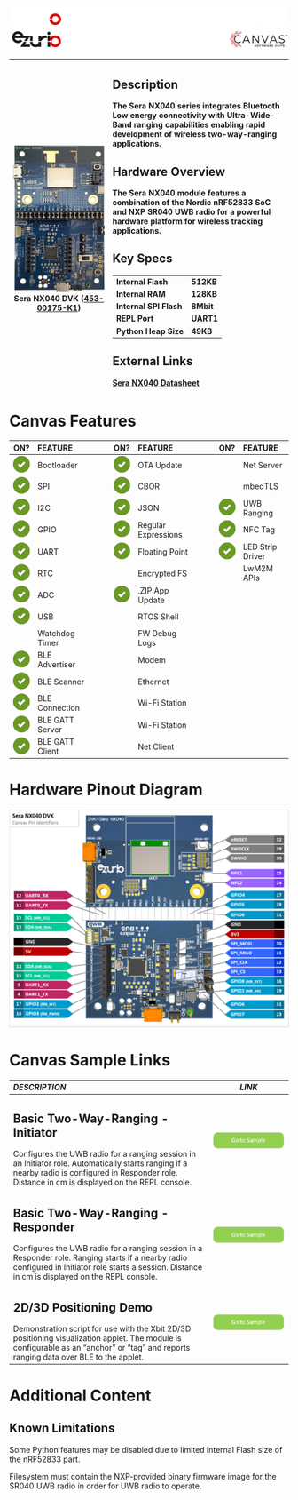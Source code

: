 ![header](../../img/github_doc_header-dark.png#gh-dark-mode-only)
![header](../../img/github_doc_header-light.png#gh-light-mode-only)

| <img width="380" height="1"/> ![Sera NX040 DVK](../../img/sera_nx040_dvk.png) <br/>Sera NX040 DVK ([453-00175-K1](https://www.ezurio.com/part/453-00175-k1)) | <h2>Description</h2> The Sera NX040 series integrates Bluetooth Low energy connectivity with Ultra-Wide-Band ranging capabilities enabling rapid development of wireless two-way-ranging applications. <h2>Hardware Overview</h2> The Sera NX040 module features a combination of the Nordic nRF52833 SoC and NXP SR040 UWB radio for a powerful hardware platform for wireless tracking applications. <h2>Key Specs</h2><table><tr><td>Internal Flash</td><td>512KB</td></tr><tr><td>Internal RAM</td><td>128KB</td></tr><tr><td>Internal SPI Flash</td><td>8Mbit</td></tr><tr><td>REPL Port</td><td>UART1</td></tr><tr><td>Python Heap Size</td><td>49KB</td></tr></table><h2>External Links</h2>[Sera NX040 Datasheet](https://www.ezurio.com/documentation/datasheet-sera-nx040-series) |
| :-: | :-- |

# Canvas Features
| ON?                               | FEATURE         | <img width="80px" height="1px"/> | ON? | FEATURE | <img width="80px" height="1px"/> | ON?         | FEATURE          |
| :-:                               | :--             | --- | :-:                            | :--                 | --- | :-:                            | :--              |
| ![check](../../img/checkmark.png) | Bootloader      |  | ![check](../../img/checkmark.png) | OTA Update          |  | <img width="32px" height="1"/>    | Net Server       |
| ![check](../../img/checkmark.png) | SPI             |  | ![check](../../img/checkmark.png) | CBOR                |  |                                   | mbedTLS          |
| ![check](../../img/checkmark.png) | I2C             |  | ![check](../../img/checkmark.png) | JSON                |  | ![check](../../img/checkmark.png) | UWB Ranging      |
| ![check](../../img/checkmark.png) | GPIO            |  | ![check](../../img/checkmark.png) | Regular Expressions |  | ![check](../../img/checkmark.png) | NFC Tag          |
| ![check](../../img/checkmark.png) | UART            |  | ![check](../../img/checkmark.png) | Floating Point      |  | ![check](../../img/checkmark.png) | LED Strip Driver |
| ![check](../../img/checkmark.png) | RTC             |  |                                   | Encrypted FS        |  |                                   | LwM2M APIs       |
| ![check](../../img/checkmark.png) | ADC             |  | ![check](../../img/checkmark.png) | .ZIP App Update     |  |                                   |                  |
| ![check](../../img/checkmark.png) | USB             |  |                                   | RTOS Shell          |  |                                   |                  |
|                                   | Watchdog Timer  |  |                                   | FW Debug Logs       |  |                                   |                  |
| ![check](../../img/checkmark.png) | BLE Advertiser  |  |                                   | Modem               |  |                                   |                  |
| ![check](../../img/checkmark.png) | BLE Scanner     |  |                                   | Ethernet            |  |                                   |                  |
| ![check](../../img/checkmark.png) | BLE Connection  |  |                                   | Wi-Fi Station       |  |                                   |                  |
| ![check](../../img/checkmark.png) | BLE GATT Server |  |                                   | Wi-Fi Station       |  |                                   |                  |
| ![check](../../img/checkmark.png) | BLE GATT Client |  |                                   | Net Client          |  |                                   |                  |

# Hardware Pinout Diagram
![Sera NX040 DVK Pinout](../../img/sera_nx040_dvk_pinout.png)

# Canvas Sample Links
| *DESCRIPTION* | *LINK* |
| :--           | :-:    |
| <h2>Basic Two-Way-Ranging - Initiator</h2> Configures the UWB radio for a ranging session in an Initiator role. Automatically starts ranging if a nearby radio is configured in Responder role. Distance in cm is displayed on the REPL console. | [<img alt="go to sample" width="520px" src="../../img/go_to_sample.png"/>](https://github.com/Ezurio/canvas_python_samples/tree/main/snippets/uwb/uwb_initiator) |
| <h2>Basic Two-Way-Ranging - Responder</h2> Configures the UWB radio for a ranging session in a Responder role. Ranging starts if a nearby radio configured in Initiator role starts a session. Distance in cm is displayed on the REPL console. | [<img alt="go to sample" width="520px" src="../../img/go_to_sample.png"/>](https://github.com/Ezurio/canvas_python_samples/tree/main/snippets/uwb/uwb_responder) |
| <h2>2D/3D Positioning Demo</h2> Demonstration script for use with the Xbit 2D/3D positioning visualization applet. The module is configurable as an “anchor” or “tag” and reports ranging data over BLE to the applet. | [<img alt="go to sample" width="520px" src="../../img/go_to_sample.png"/>](https://github.com/Ezurio/canvas_python_samples/tree/main/demos/sera_nx040_dvk/uwb_ranging_demo) |

# Additional Content

## Known Limitations

Some Python features may be disabled due to limited internal Flash size of the nRF52833 part.

Filesystem must contain the NXP-provided binary firmware image for the SR040 UWB radio in order for UWB radio to operate.
